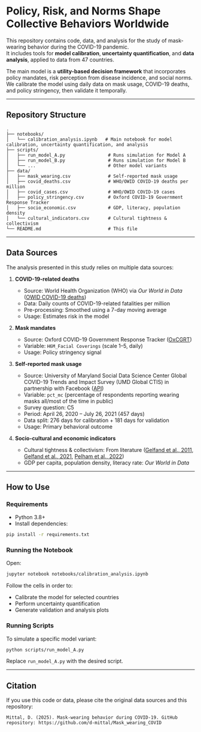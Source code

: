 # Policy, Risk, and Norms Shape Collective Behaviors Worldwide

This repository contains code, data, and analysis for the study of mask-wearing behavior during the COVID-19 pandemic.  
It includes tools for **model calibration**, **uncertainty quantification**, and **data analysis**, applied to data from 47 countries.  

The main model is a **utility-based decision framework** that incorporates policy mandates, risk perception from disease incidence, and social norms.  
We calibrate the model using daily data on mask usage, COVID-19 deaths, and policy stringency, then validate it temporally.

---

## Repository Structure

```
.
├── notebooks/
│   └── calibration_analysis.ipynb   # Main notebook for model calibration, uncertainty quantification, and analysis
├── scripts/
│   ├── run_model_A.py                # Runs simulation for Model A
│   ├── run_model_B.py                # Runs simulation for Model B
│   └── ...                           # Other model variants
├── data/
│   ├── mask_wearing.csv              # Self-reported mask usage
│   ├── covid_deaths.csv              # WHO/OWID COVID-19 deaths per million
│   ├── covid_cases.csv               # WHO/OWID COVID-19 cases
│   ├── policy_stringency.csv         # Oxford COVID-19 Government Response Tracker
│   ├── socio_economic.csv            # GDP, literacy, population density
│   └── cultural_indicators.csv       # Cultural tightness & collectivism
└── README.md                         # This file
```

---

## Data Sources

The analysis presented in this study relies on multiple data sources:

1. **COVID-19-related deaths**  
   - Source: World Health Organization (WHO) via *Our World in Data* ([OWID COVID-19 deaths](https://ourworldindata.org/covid-deaths))  
   - Data: Daily counts of COVID-19-related fatalities per million  
   - Pre-processing: Smoothed using a 7-day moving average  
   - Usage: Estimates risk in the model

2. **Mask mandates**  
   - Source: Oxford COVID-19 Government Response Tracker ([OxCGRT](https://github.com/OxCGRT/covid-policy-tracker))  
   - Variable: `H6M_Facial Coverings` (scale 1–5, daily)  
   - Usage: Policy stringency signal

3. **Self-reported mask usage**  
   - Source: University of Maryland Social Data Science Center Global COVID-19 Trends and Impact Survey (UMD Global CTIS) in partnership with Facebook ([API](https://covidmap.umd.edu/api.html))  
   - Variable: `pct_mc` (percentage of respondents reporting wearing masks all/most of the time in public)  
   - Survey question: C5  
   - Period: April 26, 2020 – July 26, 2021 (457 days)  
   - Data split: 276 days for calibration + 181 days for validation  
   - Usage: Primary behavioral outcome

4. **Socio-cultural and economic indicators**  
   - Cultural tightness & collectivism: From literature ([Gelfand et al., 2011](https://science.sciencemag.org/content/332/6033/1100), [Gelfand et al., 2021](https://www.pnas.org/content/118/3/e2021793118), [Pelham et al., 2022](https://www.nature.com/articles/s41562-021-01266-7))  
   - GDP per capita, population density, literacy rate: *Our World in Data*

---

## How to Use

### Requirements
- Python 3.8+
- Install dependencies:
```bash
pip install -r requirements.txt
```

### Running the Notebook
Open:
```bash
jupyter notebook notebooks/calibration_analysis.ipynb
```
Follow the cells in order to:
- Calibrate the model for selected countries
- Perform uncertainty quantification
- Generate validation and analysis plots

### Running Scripts
To simulate a specific model variant:
```bash
python scripts/run_model_A.py
```
Replace `run_model_A.py` with the desired script.

---

## Citation
If you use this code or data, please cite the original data sources and this repository:
```
Mittal, D. (2025). Mask-wearing behavior during COVID-19. GitHub repository: https://github.com/d-mittal/Mask_wearing_COVID
```
